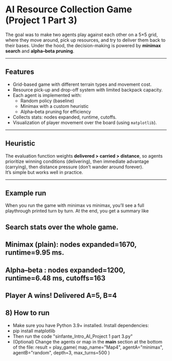 # AI Resource Collection Game (Project 1 Part 3)
 
The goal was to make two agents play against each other on a 5×5 grid, where they move around, pick up resources, and try to deliver them back to their bases. Under the hood, the decision-making is powered by **minimax search** and **alpha–beta pruning**.

---

## Features
- Grid-based game with different terrain types and movement cost.
- Resource pick-up and drop-off system with limited backpack capacity.
- Each agent is implemented with:
  - Random policy (baseline)
  - Minimax with a custom heuristic
  - Alpha–beta pruning for efficiency
- Collects stats: nodes expanded, runtime, cutoffs.
- Visualization of player movement over the board (using `matplotlib`).

---

## Heuristic
The evaluation function weights **delivered > carried > distance**, so agents prioritize winning conditions (delivering), then immediate advantage (carrying), then distance pressure (don’t wander around forever).  
It’s simple but works well in practice.

---

## Example run
When you run the game with minimax vs minimax, you’ll see a full playthrough printed turn by turn. At the end, you get a summary like
## Search stats over the whole game.
## Minimax (plain): nodes expanded=1670, runtime=9.95 ms.
## Alpha–beta : nodes expanded=1200, runtime=6.48 ms, cutoffs=163
## Player A wins! Delivered A=5, B=4

## 8) How to run
- Make sure you have Python 3.9+ installed. Install dependencies:
- pip install matplotlib
- Then run the code "sinfante_Intro_AI_Project 1 part 3.py"
- (Optional) Change the agents or map in the __main__ section at the bottom of the file:
  result = play_game(
    map_name="Map4",
    agentA="minimax",
    agentB="random",
    depth=3,
    max_turns=500
)


